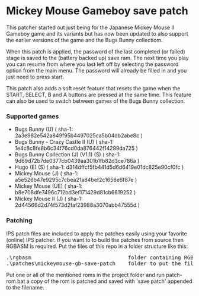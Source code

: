 # Mickey Mouse Gameboy save patch

This patcher started out just being for the Japanese Mickey Mouse II Gameboy game
and its variants but has now been updated to also support the earlier versions of
the game and the Bugs Bunny collectiom.

When this patch is applied, the password of the last completed (or failed) stage
is saved to the (battery backed up) save ram. The next time you play you can 
resume from where you last left off by selecting the password option from the 
main menu. The password will already be filled in and you just need to press start.

This patch also adds a soft reset feature that resets the game when the START, 
SELECT, B and A buttons are pressed at the same time. This feature can also be
used to switch between games of the Bugs Bunny collection.

### Supported games

* Bugs Bunny (U) ( sha-1: 2a3e982e542a849f95b4497025ca5b04db2abe8c )
* Bugs Bunny - Crazy Castle II (U)		( sha-1: 1e4c8c8fe8b6c34f76cd0da876442f14299da725 )
* Bugs Bunny Collection (J) (V1.1) (S) ( sha-1: 9d69d72b7de0377cb0439aa301b1fb82d3ce786a )
* Hugo (E) (S) ( sha-1: d314dffcf5fb441d5d6d6419e01dc825e90cf0fc )
* Mickey Mouse (J) ( sha-1: a5e526b47e9295c7cbea21a84bef2c1658e6f87e )
* Mickey Mouse (UE) ( sha-1: b8e708dfe7496c712bd3ef171429d81cb6619252 )
* Mickey Mouse II (J) ( sha-1: 2d44566d2d74f573d2faf23988a3070abb47555d )

### Patching

IPS patch files are included to apply the patches easily using your favorite
(online) IPS patcher. If you want to to build the patches from source then 
RGBASM is required. Put the files of this repo in a folder structure like this:

<pre>
.\rgbasm                               folder containing RGBASM.EXE
.\patches\mickeymouse-gb-save-patch    folder to put the files of this repo
</pre>

Put one or all of the mentioned roms in the project folder and run patch-rom.bat
a copy of the rom is patched and saved with 'save patch' appended to the filename.
